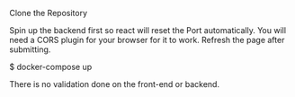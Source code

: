 Clone the Repository

Spin up the backend first so react will reset the Port automatically.
You will need a CORS plugin for your browser for it to work.
Refresh the page after submitting.

$ docker-compose up

There is no validation done on the front-end or backend.